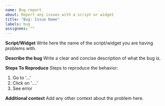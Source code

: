 ```yaml
---
name: Bug report
about: Report any issues with a script or widget
title: "Bug: Issue Name"
labels: bug
assignees: ""
---
```


**Script/Widget**
Write here the name of the script/widget you are having problems with.

**Describe the bug**
Write a clear and concise description of what the bug is.

**Steps To Reproduce**
Steps to reproduce the behavior:

1. Go to '...'
2. Click on '....'
3. See error

**Additional context**
Add any other context about the problem here.
